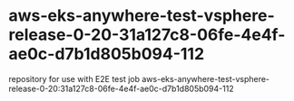 # aws-eks-anywhere-test-vsphere-release-0-20-31a127c8-06fe-4e4f-ae0c-d7b1d805b094-112
repository for use with E2E test job aws-eks-anywhere-test-vsphere-release-0-20:31a127c8-06fe-4e4f-ae0c-d7b1d805b094-112
